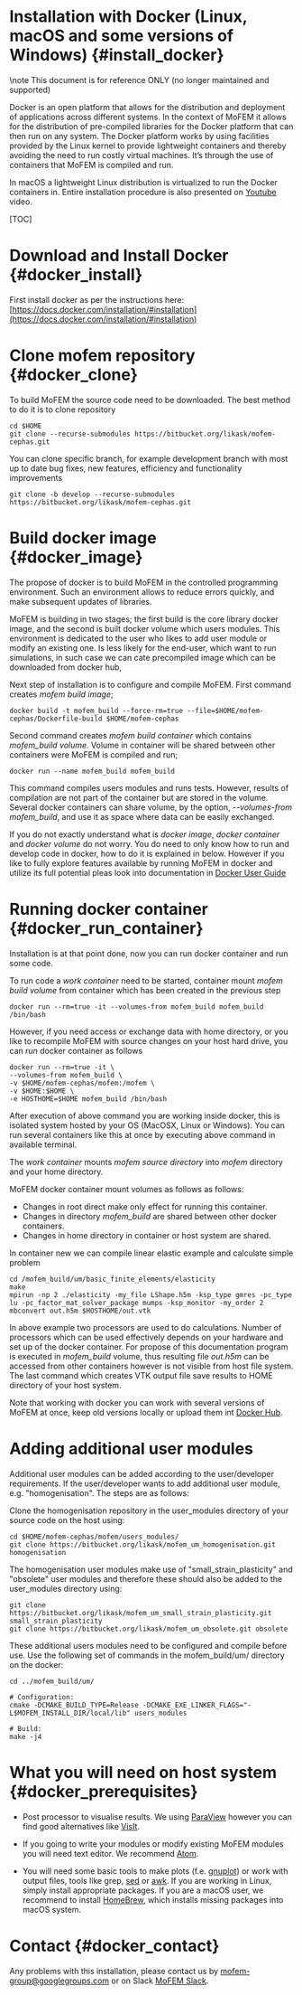 Installation with Docker (Linux, macOS and some versions of Windows) {#install_docker}
=======================================================================

\note This document is for reference ONLY (no longer maintained and supported)

Docker is an open platform that allows for the distribution and deployment of
applications across different systems. In the context of MoFEM it allows for
the distribution of pre-compiled libraries for the Docker platform that can
then run on any system. The Docker platform works by using facilities provided
by the Linux kernel to provide lightweight containers and thereby avoiding the
need to run costly virtual machines. It’s through the use of containers that
MoFEM is compiled and run.

In macOS a lightweight Linux distribution is virtualized to run the Docker
containers in.
Entire installation procedure is also presented on [Youtube](https://www.youtube.com/watch?v=6opfKER7JHA) video.

[TOC]

# Download and Install Docker {#docker_install}

First install docker as per the instructions here: [https://docs.docker.com/installation/#installation](https://docs.docker.com/installation/#installation)

# Clone mofem repository {#docker_clone}
To build MoFEM the source code need to be downloaded. The best method to do it is
to clone repository
~~~~~~
cd $HOME
git clone --recurse-submodules https://bitbucket.org/likask/mofem-cephas.git
~~~~~~
You can clone specific branch, for example development branch with most up to
date bug fixes, new features, efficiency and functionality improvements
~~~~~~
git clone -b develop --recurse-submodules https://bitbucket.org/likask/mofem-cephas.git
~~~~~~

# Build docker image {#docker_image}

The propose of docker is to build MoFEM in the controlled programming
environment. Such an environment allows to reduce errors quickly, and make
subsequent updates of libraries.

MoFEM is building in two stages; the first build is the core library docker
image, and the second is built docker volume which users modules. This
environment is dedicated to the user who likes to add user module or modify
an existing one. Is less likely for the end-user, which want to run
simulations, in such case we can cate precompiled image which can be
downloaded from docker hub,

Next step of installation is to configure and compile MoFEM. First command creates
*mofem build image*; 
~~~~~~
docker build -t mofem_build --force-rm=true --file=$HOME/mofem-cephas/Dockerfile-build $HOME/mofem-cephas
~~~~~~
Second command creates *mofem build container* which
contains *mofem_build volume*. Volume in container will be shared between other
containers were MoFEM is compiled and run;
~~~~~~
docker run --name mofem_build mofem_build
~~~~~~
This command compiles users modules and runs tests. However, results of
compilation are not part of the container but are stored in the volume.
Several docker containers can share volume, by the option, *--volumes-from
mofem_build*, and use it as space where data can be easily exchanged.

If you do not exactly understand what is *docker image*, *docker container* and
*docker volume* do not worry. You do need to only know how to run and develop
code in docker, how to do it is explained in below. However if you like to fully explore
features available by running MoFEM in docker and utilize its full potential pleas look into
documentation in [Docker User Guide](https://docs.docker.com/engine/userguide/)

# Running docker container {#docker_run_container}

Installation is at that point done, now you can run docker container and
run some code.

To run code a *work container* need to be started, container mount *mofem build
volume* from container which has been created in the previous step
~~~~~~
docker run --rm=true -it --volumes-from mofem_build mofem_build /bin/bash
~~~~~~
However, if you need access or exchange data with home directory, or you like
to recompile MoFEM with source changes on your host hard drive, you can *run*
docker container as follows
~~~~~~
docker run --rm=true -it \
--volumes-from mofem_build \
-v $HOME/mofem-cephas/mofem:/mofem \
-v $HOME:$HOME \
-e HOSTHOME=$HOME mofem_build /bin/bash
~~~~~~
After execution of above command you are working inside docker, this is isolated
system hosted by your OS (MacOSX, Linux or Windows). You can run several
containers like this at once by executing above command in available terminal.

The *work container* mounts *mofem source directory* into *mofem* directory and
your home directory.

MoFEM docker container mount volumes as follows as follows:
- Changes in root direct make only effect for running this container.
- Changes in directory *mofem_build* are shared between other docker containers.
- Changes in home directory in container or host system are shared.

In container new we can compile linear elastic example and calculate simple problem
~~~~~~
cd /mofem_build/um/basic_finite_elements/elasticity
make
mpirun -np 2 ./elasticity -my_file LShape.h5m -ksp_type gmres -pc_type lu -pc_factor_mat_solver_package mumps -ksp_monitor -my_order 2
mbconvert out.h5m $HOSTHOME/out.vtk
~~~~~~
In above example two processors are used to do calculations. Number of
processors which can be used effectively depends on your hardware and set up of
the docker container. For propose of this documentation program is executed in
*mofem_build* volume, thus resulting file *out.h5m* can be accessed from other
containers however is not visible from host file system. The last command which creates
VTK output file save results to HOME directory of your host system.

Note that working with docker you can work with several versions of MoFEM at once,
keep old versions locally or upload them int [Docker Hub](https://hub.docker.com/r/likask/ubuntu_mofem/).

# Adding additional user modules
Additional user modules can be added according to the user/developer
requirements. If the user/developer wants to add additional user module, e.g.
 "homogenisation". The steps are as follows:

Clone the homogenisation repository in the user_modules directory of your
source code on the host using:
~~~~~~
cd $HOME/mofem-cephas/mofem/users_modules/
git clone https://bitbucket.org/likask/mofem_um_homogenisation.git homogenisation
~~~~~~

The homogenisation user modules make use of "small_strain_plasticity" and
 "obsolete" user modules and therefore these should also be added to the
 user_modules directory using:

~~~~~~
git clone https://bitbucket.org/likask/mofem_um_small_strain_plasticity.git small_strain_plasticity
git clone https://bitbucket.org/likask/mofem_um_obsolete.git obsolete
~~~~~~

These additional users modules need to be configured and compile before use.
Use the following set of commands in the mofem_build/um/ directory on the
docker:

~~~~~~
cd ../mofem_build/um/

# Configuration:
cmake -DCMAKE_BUILD_TYPE=Release -DCMAKE_EXE_LINKER_FLAGS="-L$MOFEM_INSTALL_DIR/local/lib" users_modules

# Build:
make -j4
~~~~~~


# What you will need on host system {#docker_prerequisites}

- Post processor to visualise results. We using [ParaView](http://www.paraview.org)
however you can find good alternatives like [VisIt](https://wci.llnl.gov/simulation/computer-codes/visit/).

- If you going to write your modules or modify existing MoFEM modules you will need
text editor. We recommend [Atom](https://atom.io).

- You will need some basic tools to make plots (f.e.
  [gnuplot](http://www.gnuplot.info)) or work with output files, tools like
  grep, [sed](https://en.wikipedia.org/wiki/Sed) or
  [awk](https://en.wikipedia.org/wiki/AWK). If you are working in Linux, simply
  install appropriate packages. If you are a macOS user,
  we recommend to install [HomeBrew](http://brew.sh), which installs missing
  packages into macOS system.

# Contact {#docker_contact}

Any problems with this installation, please contact us by [mofem-group@googlegroups.com](https://groups.google.com/forum/#!forum/mofem-group)
or on Slack [MoFEM Slack](https://mofem.slack.com/).
